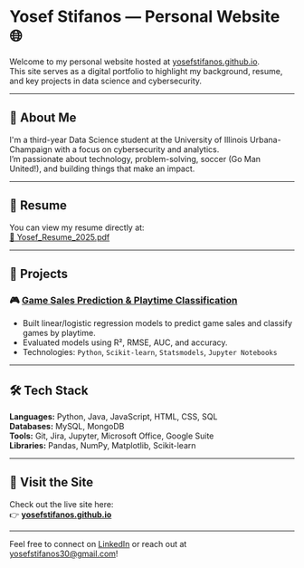 # Yosef Stifanos — Personal Website 🌐

Welcome to my personal website hosted at [yosefstifanos.github.io](https://yosefstifanos.github.io).  
This site serves as a digital portfolio to highlight my background, resume, and key projects in data science and cybersecurity.

---

## 🧠 About Me

I'm a third-year Data Science student at the University of Illinois Urbana-Champaign with a focus on cybersecurity and analytics.  
I’m passionate about technology, problem-solving, soccer (Go Man United!), and building things that make an impact.

---

## 📄 Resume

You can view my resume directly at:  
[📎 Yosef_Resume_2025.pdf](https://yosefstifanos.github.io/Yosef_Resume_2025.pdf)

---

## 🔬 Projects

### 🎮 [Game Sales Prediction & Playtime Classification](https://github.com/yosefstifanos/final_project)
- Built linear/logistic regression models to predict game sales and classify games by playtime.
- Evaluated models using R², RMSE, AUC, and accuracy.
- Technologies: `Python`, `Scikit-learn`, `Statsmodels`, `Jupyter Notebooks`

---

## 🛠️ Tech Stack

**Languages:** Python, Java, JavaScript, HTML, CSS, SQL  
**Databases:** MySQL, MongoDB  
**Tools:** Git, Jira, Jupyter, Microsoft Office, Google Suite  
**Libraries:** Pandas, NumPy, Matplotlib, Scikit-learn

---

## 🚀 Visit the Site

Check out the live site here:  
👉 **[yosefstifanos.github.io](https://yosefstifanos.github.io)**

---

Feel free to connect on [LinkedIn](https://www.linkedin.com/in/yosefstifanos) or reach out at yosefstifanos30@gmail.com!
